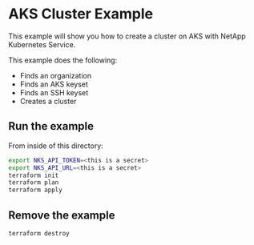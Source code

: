 # AKS Cluster Example

This example will show you how to create a cluster on AKS with NetApp Kubernetes Service.

This example does the following:

- Finds an organization
- Finds an AKS keyset
- Finds an SSH keyset
- Creates a cluster

## Run the example

From inside of this directory:

```bash
export NKS_API_TOKEN=<this is a secret>
export NKS_API_URL=<this is a secret>
terraform init
terraform plan
terraform apply
```

## Remove the example

```bash
terraform destroy
```
